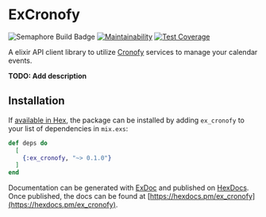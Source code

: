 # ExCronofy
![Semaphore Build Badge](https://edwinthinks.semaphoreci.com/badges/ex_cronofy.svg?stlye=shield "Semaphore Badge")
[![Maintainability](https://api.codeclimate.com/v1/badges/c8e307373658cdc79990/maintainability)](https://codeclimate.com/github/edwinthinks/ex_cronofy/maintainability)
[![Test Coverage](https://api.codeclimate.com/v1/badges/c8e307373658cdc79990/test_coverage)](https://codeclimate.com/github/edwinthinks/ex_cronofy/test_coverage)

A elixir API client library to utilize [Cronofy](https://www.cronofy.com/) services to manage your calendar events.

**TODO: Add description**

## Installation

If [available in Hex](https://hex.pm/docs/publish), the package can be installed
by adding `ex_cronofy` to your list of dependencies in `mix.exs`:

```elixir
def deps do
  [
    {:ex_cronofy, "~> 0.1.0"}
  ]
end
```

Documentation can be generated with [ExDoc](https://github.com/elixir-lang/ex_doc)
and published on [HexDocs](https://hexdocs.pm). Once published, the docs can
be found at [https://hexdocs.pm/ex_cronofy](https://hexdocs.pm/ex_cronofy).


